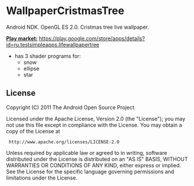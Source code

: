# WallpaperCristmasTree
Android NDK. OpenGL ES 2.0.  Cristmas tree live wallpaper.

<u><b>Play market:</u></b> https://play.google.com/store/apps/details?id=ru.testsimpleapps.lifewallpapertree

  - has 3 shader programs for:
    * snow
    * ellipse
    * star
    
## License
  
  Copyright (C) 2011 The Android Open Source Project

  Licensed under the Apache License, Version 2.0 (the "License");
  you may not use this file except in compliance with the License.
  You may obtain a copy of the License at

     http://www.apache.org/licenses/LICENSE-2.0

  Unless required by applicable law or agreed to in writing, software
  distributed under the License is distributed on an "AS IS" BASIS,
  WITHOUT WARRANTIES OR CONDITIONS OF ANY KIND, either express or implied.
  See the License for the specific language governing permissions and
  limitations under the License.
